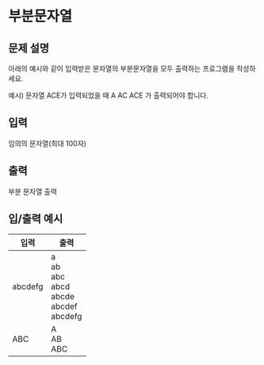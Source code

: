 # 부분문자열

## 문제 설명
아래의 예시와 같이 입력받은 문자열의 부분문자열을 모두 출력하는 프로그램을 작성하세요.

예시&#41; 문자열 ACE가 입력되었을 때
A
AC
ACE
가 출력되어야 합니다.

## 입력
임의의 문자열(최대 100자)

## 출력
부분 문자열 출력

## 입/출력 예시
입력           | 출력 
------------- | ---------
abcdefg | a<br>ab<br>abc<br>abcd<br>abcde<br>abcdef<br>abcdefg
ABC | A<br>AB<br>ABC


